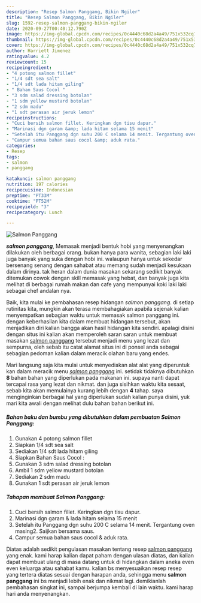 ```yaml
---
description: "Resep Salmon Panggang, Bikin Ngiler"
title: "Resep Salmon Panggang, Bikin Ngiler"
slug: 1592-resep-salmon-panggang-bikin-ngiler
date: 2020-09-27T00:40:12.790Z
image: https://img-global.cpcdn.com/recipes/0c4440c68d2a4a49/751x532cq70/salmon-panggang-foto-resep-utama.jpg
thumbnail: https://img-global.cpcdn.com/recipes/0c4440c68d2a4a49/751x532cq70/salmon-panggang-foto-resep-utama.jpg
cover: https://img-global.cpcdn.com/recipes/0c4440c68d2a4a49/751x532cq70/salmon-panggang-foto-resep-utama.jpg
author: Harriett Jimenez
ratingvalue: 4.2
reviewcount: 15
recipeingredient:
- "4 potong salmon fillet"
- "1/4 sdt sea salt"
- "1/4 sdt lada hitam giling"
- " Bahan Saus Cocol "
- "3 sdm salad dressing botolan"
- "1 sdm yellow mustard botolan"
- "2 sdm madu"
- "1 sdt perasan air jeruk lemon"
recipeinstructions:
- "Cuci bersih salmon fillet. Keringkan dgn tisu dapur."
- "Marinasi dgn garam &amp; lada hitam selama 15 menit"
- "Setelah itu Panggang dgn suhu 200 C selama 14 menit. Tergantung oven masing2. Saijkan bersama saus."
- "Campur semua bahan saus cocol &amp; aduk rata."
categories:
- Resep
tags:
- salmon
- panggang

katakunci: salmon panggang 
nutrition: 197 calories
recipecuisine: Indonesian
preptime: "PT33M"
cooktime: "PT52M"
recipeyield: "3"
recipecategory: Lunch

---
```



![Salmon Panggang](https://img-global.cpcdn.com/recipes/0c4440c68d2a4a49/751x532cq70/salmon-panggang-foto-resep-utama.jpg)

<b><i>salmon panggang</i></b>, Memasak menjadi bentuk hobi yang menyenangkan dilakukan oleh berbagai orang. bukan hanya para wanita, sebagian laki laki juga banyak yang suka dengan hobi ini. walaupun hanya untuk sekedar bersenang senang dengan sahabat atau memang sudah menjadi kesukaan dalam dirinya. tak heran dalam dunia masakan sekarang sedikit banyak ditemukan cowok dengan skill memasak yang hebat, dan banyak juga kita melihat di berbagai rumah makan dan cafe yang mempunyai koki laki laki sebagai chef andalan nya.



Baik, kita mulai ke pembahasan resep hidangan <i>salmon panggang</i>. di setiap rutinitas kita, mungkin akan terasa membahagiakan apabila sejenak kalian menyempatkan sebagian waktu untuk memasak salmon panggang ini. dengan keberhasilan kita dalam membuat hidangan tersebut, akan menjadikan diri kalian bangga akan hasil hidangan kita sendiri. apalagi disini dengan situs ini kalian akan memperoleh saran saran untuk membuat masakan <u>salmon panggang</u> tersebut menjadi menu yang lezat dan sempurna, oleh sebab itu catat alamat situs ini di ponsel anda sebagai sebagian pedoman kalian dalam meracik olahan baru yang endes.


Mari langsung saja kita mulai untuk menyediakan alat alat yang diperuntuk kan dalam meracik menu <u><i>salmon panggang</i></u> ini. setidak tidaknya dibutuhkan <b>8</b> bahan bahan yang diperlukan pada makanan ini. supaya nanti dapat tercapai rasa yang lezat dan nikmat. dan juga sisihkan waktu kita sesaat, sebab kita akan memulainya kurang lebih dengan <b>4</b> tahap. saya menginginkan berbagai hal yang diperlukan sudah kalian punya disini, yuk mari kita awali dengan melihat dulu bahan bahan berikut ini.

<!--inarticleads1-->

##### Bahan baku dan bumbu yang dibutuhkan dalam pembuatan Salmon Panggang:

1. Gunakan 4 potong salmon fillet
1. Siapkan 1/4 sdt sea salt
1. Sediakan 1/4 sdt lada hitam giling
1. Siapkan  Bahan Saus Cocol :
1. Gunakan 3 sdm salad dressing botolan
1. Ambil 1 sdm yellow mustard botolan
1. Sediakan 2 sdm madu
1. Gunakan 1 sdt perasan air jeruk lemon




<!--inarticleads2-->

##### Tahapan membuat Salmon Panggang:

1. Cuci bersih salmon fillet. Keringkan dgn tisu dapur.
1. Marinasi dgn garam &amp; lada hitam selama 15 menit
1. Setelah itu Panggang dgn suhu 200 C selama 14 menit. Tergantung oven masing2. Saijkan bersama saus.
1. Campur semua bahan saus cocol &amp; aduk rata.




Diatas adalah sedikit pengulasan masakan tentang resep <u>salmon panggang</u> yang enak. kami harap kalian dapat paham dengan ulasan diatas, dan kalian dapat membuat ulang di masa datang untuk di hidangkan dalam aneka even even keluarga atau sahabat kamu. kalian bs menyesuaikan resep resep yang tertera diatas sesuai dengan harapan anda, sehingga menu <b>salmon panggang</b> ini bs menjadi lebih enak dan nikmat lagi. demikianlah pembahasan singkat ini, sampai berjumpa kembali di lain waktu. kami harap hari anda menyenangkan.
